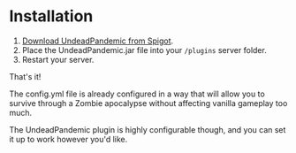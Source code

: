 # Installation

1. [Download UndeadPandemic from Spigot](https://www.spigotmc.org/resources/undeadpandemic.95385/).
2. Place the UndeadPandemic.jar file into your `/plugins` server folder.
3. Restart your server.

That's it!

The config.yml file is already configured in a way that will allow you to survive through a Zombie apocalypse without affecting vanilla gameplay too much.

The UndeadPandemic plugin is highly configurable though, and you can set it up to work however you'd like.
